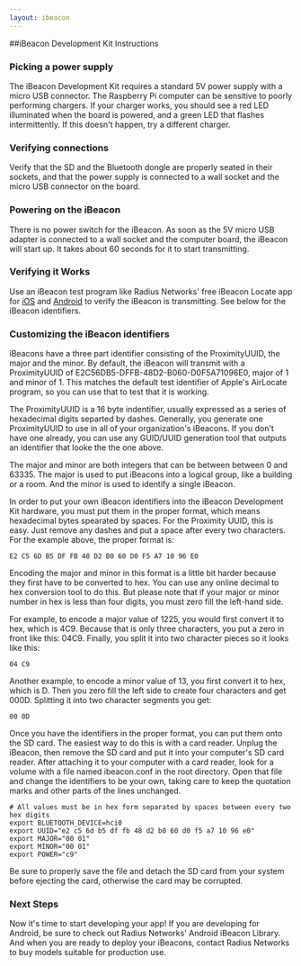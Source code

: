 ```yaml
---
layout: ibeacon
---
```


##iBeacon Development Kit Instructions

### Picking a power supply

The iBeacon Development Kit requires a standard 5V power supply with a micro USB connector.  The Raspberry Pi computer can be sensitive to poorly performing chargers.
If your charger works, you should see a red LED illuminated when the board is powered, and a green LED that flashes intermittently.  If this doesn't happen, try a different charger.

### Verifying connections

Verify that the SD and the Bluetooth dongle are properly seated in their sockets, and that the power supply is connected to a wall socket and the micro USB connector on the board.

### Powering on the iBeacon

There is no power switch for the iBeacon.  As soon as the 5V micro USB adapter is connected to a wall socket and the computer board, the iBeacon will start up.  It takes about 60 seconds for it
to start transmitting.

### Verifying it Works

Use an iBeacon test program like Radius Networks' free iBeacon Locate app for [iOS](https://play.google.com/store/apps/details?id=com.radiusnetworks.ibeaconlocate&hl=en) and [Android](https://play.google.com/store/apps/details?id=com.radiusnetworks.ibeaconlocate&hl=en) to verify the iBeacon is transmitting.  See below for the iBeacon identifiers.

### Customizing the iBeacon identifiers

iBeacons have a three part identifier consisting of the ProximityUUID, the major and the minor.  By default, the iBeacon will transmit with
a ProximityUUID of E2C56DB5-DFFB-48D2-B060-D0F5A71096E0, major of 1 and minor of 1.  This matches the default test identifier of Apple's AirLocate
program, so you can use that to test that it is working.

The ProximityUUID is a 16 byte indentifier, usually expressed as a series of hexadecimal digits separted by dashes.  Generally, you generate one ProximityUUID to use in all of your organization's iBeacons.  If you don't have one already, you can use
any GUID/UUID generation tool that outputs an identifier that looke the the one above.

The major and minor are both integers that can be between between 0 and 63335.  The major is used to put iBeacons into a logical group, like a building or a room.  And the minor is used to identify a single iBeacon.

In order to put your own iBeacon identifiers into the iBeacon Development Kit hardware, you must put them in the proper format, which means hexadecimal bytes spearated by spaces.  For the
Proximity UUID, this is easy.  Just remove any dashes and put a space after every two characters.  For the example above, the proper format is:

```
E2 C5 6D B5 DF FB 48 D2 B0 60 D0 F5 A7 10 96 E0
```

Encoding the major and minor in this format is a little bit harder because they first have to be converted to hex.  You can use any online decimal to hex conversion tool to do this.  But please note that if
your major or minor number in hex is less than four digits, you must zero fill the left-hand side.

For example, to encode a major value of 1225, you would first convert it to hex, which is 4C9.  Because that is only three characters, you put a zero in front like this: 04C9.
Finally, you split it into two character pieces so it looks like this:

```
04 C9
```

Another example, to encode a minor value of 13, you first convert it to hex, which is D.  Then you zero fill the left side to create four characters and get 000D.  Splitting it into two
character segments you get:

```
00 0D
```

Once you have the identifiers in the proper format, you can put them onto the SD card.  The easiest way to do this is with a card reader.  Unplug the iBeacon, then remove the SD card and put it into your computer's SD card reader.
After attaching it to your computer with a card reader, look for a volume with a file named ibeacon.conf in the root directory.  Open that file and change the identifiers to be
your own, taking care to keep the quotation marks and other parts of the lines unchanged.

```
# All values must be in hex form separated by spaces between every two hex digits
export BLUETOOTH_DEVICE=hci0
export UUID="e2 c5 6d b5 df fb 48 d2 b0 60 d0 f5 a7 10 96 e0"
export MAJOR="00 01"
export MINOR="00 01"
export POWER="c9"
```

Be sure to properly save the file and detach the SD card from your system before ejecting the card, otherwise the card may be corrupted.

### Next Steps

Now it's time to start developing your app!  If you are developing for Android, be sure to check out Radius Networks' Android iBeacon Library.  And when you are ready to deploy your iBeacons, contact Radius Networks to buy models suitable for production use.



